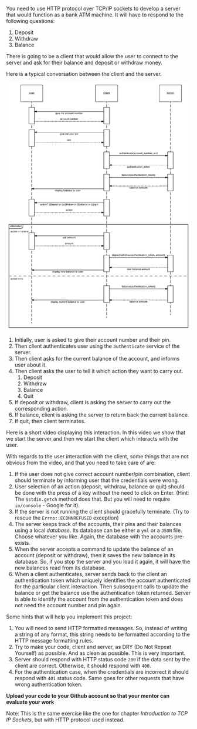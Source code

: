 You need to use HTTP protocol over TCP/IP sockets to develop a server that would function as a bank ATM machine. It will have to respond to the following questions:

1. Deposit
2. Withdraw
3. Balance

There is going to be a client that would allow the user to connect to the server and ask for their balance and deposit or withdraw money.

Here is a typical conversation between the client and the server.

![./images/Typical Conversation Between Client and Server](./images/tcp-ip-sockets-task-example-dialogue.svg)

1. Initially, user is asked to give their account number and their pin.
1. Then client authenticates user using the `authenticate` service of the server.
1. Then client asks for the current balance of the account, and informs user about it.
1. Then client asks the user to tell it which action they want to carry out. 
    1. Deposit
    1. Withdraw
    1. Balance
    1. Quit
1. If deposit or withdraw, client is asking the server to carry out the corresponding action.
1. If balance, client is asking the server to return back the current balance.
1. If quit, then client terminates.
    
Here is a short video displaying this interaction. In this video we show that we start the server and then we start the client which interacts 
with the user.

<div id="media-container-video-Task - TCP Sockets - ATM Client Server - Typical Interaction">
  <a href="https://player.vimeo.com/video/216122039"></a>
</div>

With regards to the user interaction with the client, some things that are not obvious from the video, and that you need to take care of
are:

1. If the user does not give correct account number/pin combination, client should terminate by informing user that the credentials were wrong.
1. User selection of an action (deposit, withdraw, balance or quit) should be done with the press of a key without the need to click on Enter.
(Hint: The `$stdin.getch` method does that. But you will need to require `io/console` - Google for it).
1. If the server is not running the client should gracefully terminate. (Try to rescue the `Errno::ECONNREFUSED` exception)
1. The server keeps track of the accounts, their pins and their balances using a local *database*. Its database can be either a `yml` or a `JSON`
file. Choose whatever you like. Again, the database with the accounts pre-exists.
1. When the server accepts a command to update the balance of an account (deposit or withdraw), then it saves the new balance in its database.
So, if you stop the server and you load it again, it will have the new balances read from its database.
1. When a client authenticates, server sends back to the client an authentication token which uniquely identifies the account authenticated
for the particular client interaction. Then subsequent calls to update the balance or get the balance use the authentication token returned.
Server is able to identify the account from the authentication token and does not need the account number and pin again.

Some hints that will help you implement this project:

1. You will need to send HTTP formatted messages. So, instead of writing a string of any format, this string needs to be formatted
according to the HTTP message formatting rules.
1. Try to make your code, client and server, as DRY (Do Not Repeat Yourself) as possible. And as clean as possible. This is very important.
1. Server should respond with HTTP status code `200` if the data sent by the client are correct. Otherwise, it should respond with `400`.
1. For the authentication case, when the credentials are incorrect it should respond with `401` status code. Same goes for 
other requests that have wrong authentication token.

**Upload your code to your Github account so that your mentor can evaluate your work**

Note: This is the same exercise like the one for chapter *Introduction to TCP IP Sockets*, but with HTTP protocol used instead.
